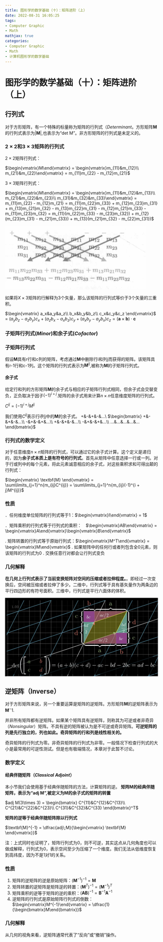 ```yaml
---
title: 图形学的数学基础（十）：矩阵进阶（上）
date: 2022-08-31 16:05:25
tags:
- Computer Graphic
- Math
mathjax: true
categories:
- Computer Graphic
- Math
- 计算机图形学的数学基础
---
```


# 图形学的数学基础（十）：矩阵进阶（上）

## 行列式

对于方形矩阵，有一个特殊的标量称为矩阵的行列式（$Determinant$。方形矩阵$\textbf{M}$的行列式表示为$|\textbf{M}|$,也表示为“det M”。非方形矩阵的行列式是未定义的。

### $2\times 2$和$3\times 3$矩阵的行列式

$2\times 2$矩阵行列式：

$\begin{vmatrix}M\end{vmatrix} = \begin{vmatrix}m_{11}&m_{12}\\ m_{21}&m_{22}\end{vmatrix} = m_{11}m_{22} - m_{12}m_{21}$

$3\times 3$矩阵行列式：

$\begin{vmatrix}M\end{vmatrix} = \begin{vmatrix}m_{11}&m_{12}&m_{13}\\ m_{21}&m_{22}&m_{23}\\ m_{31}&m_{32}&m_{33}\end{vmatrix} = m_{11}m_{22} - m_{12}m_{21} = m_{11}m_{22}m_{33} + m_{12}m_{23}m_{31} + m_{13}m_{21}m_{32} - m_{13}m_{22}m_{31} - m_{12}m_{21}m_{33} - m_{11}m_{23}m_{32} = m_{11}(m_{22}m_{33} - m_{23}m_{32}) + m_{12}(m_{23}m_{31} - m_{21}m_{33}) + m_{13}(m_{21}m_{32} - m_{22}m_{31})$

![3x3矩阵行列式](图形学的数学基础（十）：深入矩阵/1.png)

如果将$X\times 3$矩阵的行解释为3个矢量，那么该矩阵的行列式等价于3个矢量的三重积。

$\begin{vmatrix}
    a_x&a_y&a_z\\ b_x&b_y&b_z\\ c_x&c_y&c_z
\end{vmatrix}$ = $(a_yb_z -a_zb_y)c_x + (a_zb_x - a_xb_z)c_y + (a_xb_y - a_yb_x)c_z = (\mathbf{a}\times \mathbf{b})\cdot \mathbf{c}$

### 子矩阵行列式($Minor$)和余子式($Cofactor$)

### 子矩阵行列式
假设$\textbf{M}$具有r行和c列的矩阵，考虑通过$\textbf{M}$中删除行i和列j而获得的矩阵。该矩阵具有r-1行和c-1列。这个矩阵的行列式表示为$\textbf{M}^{ij}$,被称为$\textbf{M}$的子矩阵行列式。

#### 余子式
给定行和列的方形矩阵$\textbf{M}$的余子式与相应的子矩阵行列式相同，但余子式会交替变负，正负取决于因子$(-1)^{i + j}$.矩阵的余子式用来计算$n\times n$任意维度矩阵的行列式。

$C^{ij} = (-1)^{i+j}M^{ij}$

我们使用$C^{ij}$表示行i列j中的$\textbf{M}$的余子式。
+&-&+&-&...\\ 
$\begin{bmatrix}
    +&-&+&-&...\\ -&+&-&+&...\\ +&-&+&-&...\\  -&+&-&+&...\\ ...&...&...&...&...
\end{bmatrix}$

### 行列式的数学定义
对于任意维度$n\times n$矩阵的行列式，可以通过它的余子式计算。这个定义是递归的，因为**余子式本质上是有符号的行列式**。首先从矩阵中任意选择一行或一列。对于行或列中的每个元素，将此元素诚意相应的余子式，对这些乘积求和可得出颠的行列式：

$\begin{vmatrix}
    \textbf{M}
\end{vmatrix} = \sum\limits_{j=1}^n{m_{ij}C^{ij}} = \sum\limits_{j=1}^n{m_{ij}(-1)^{i + j}M^{ij}}$

### 性质

．任何维度单位矩阵的行列式等于1：$\begin{vmatrix}I\end{vmatrix} = 1$

．矩阵乘积的行列式等于行列式的乘积：　$\begin{vmatrix}AB\end{vmatrix} = \begin{vmatrix}A\end{vmatrix}\begin{vmatrix}B\end{vmatrix}$

. 矩阵转置的行列式等于原始行列式：$\begin{vmatrix}M^T\end{vmatrix} = \begin{vmatrix}M\end{vmatrix}$
. 如果矩阵中的任何行或者列包含全0元素，则该矩阵的行列式为0
. 交换任意行对都会让行列式变负

### 几何解释
**在几何上行列式表示了当前变换矩阵对空间的压缩或者拉伸程度。**。即经过一次变换后，空间被压缩或者拉伸了多少。二维中，行列式等于具有基矢量作为两条边的平行四边形的有符号面积。三维中，行列式是平行六面体的体积。

![行列式的几何意义](图形学的数学基础（十）：深入矩阵/2.webp)

## 逆矩阵（Inverse）

对于方形矩阵来说，另一个重要运算是矩阵的逆矩阵。方形矩阵$\textbf{M}$的逆矩阵表示为$\textbf{M}^-1$.

并非所有矩阵都有逆矩阵。如果某个矩阵具有逆矩阵，则称其为可逆或者非奇异（$Nonsingular$）矩阵。不具有逆的矩阵被认为是不可逆或奇异矩阵。**可逆矩阵的列是先行独立的，列也如此。奇异矩阵的行和列是线性相关的。**

奇异矩阵的行列式为零。非奇异矩阵的行列式为非零。一般情况下检查行列式的大小是最常用的可逆性测试。但是也有极端情况，本章对于此暂不讨论。

### 数学定义

#### 经典伴随矩阵（$Classical\;Adjoint$）
本小节我们会使用基于经典伴随矩阵的方法，计算矩阵的逆。
**矩阵$\textbf{M}$的经典伴随矩阵，表示为“adj M”,被定义为$\textbf{M}$的余子式的矩阵的转置**

$adj M(3\times 3) = \begin{bmatrix}
    C^{11}&C^{12}&C^{13}\\ 
    C^{21}&C^{22}&C^{23}\\ 
    C^{31}&C^{32}&C^{33}
\end{bmatrix}^T$


**矩阵的逆等于经典伴随矩阵除以行列式**

$\textbf{M}^{-1} = \dfrac{adj\;M}{\begin{vmatrix}
    \textbf{M}
\end{vmatrix}}$

注：上式同时也证明了，矩阵行列式为0，则不可逆，其实这点从几何角度也可以做成解释，行列式为0，表示空间至少为压缩了一个维度。我们无法从低维度恢复到高纬度，因为不是1对1的关系。

### 性质

1. 矩阵的逆矩阵的逆是原始矩阵：$(\textbf{M}^{-1})^{-1} = \textbf{M}$
2. 矩阵转置的逆矩阵是矩阵逆的转置：$(\textbf{M}^T)^{-1} = (\textbf{M}^{-1})^T$
3. 矩阵乘积的逆等于矩阵的逆的乘积：$(\textbf{AB})^{-1} = \textbf{B}^{-1}\textbf{A}^{-1}$
4. 逆矩阵的行列式是原始矩阵行列式的倒数：$\begin{vmatrix}M^{-1}\end{vmatrix} = \dfrac{1}{\begin{bmatrix}M\end{bmatrix}}$

### 几何解释

从几何的视角来看，逆矩阵通常代表了“反向”或“撤销”操作。
